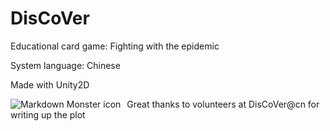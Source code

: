 # DisCoVer
Educational card game: Fighting with the epidemic

System language: Chinese

Made with Unity2D

<img src="https://drive.google.com/file/d/1HqrvRt33oneEmXBVPeJZKmCACqD4wheS/view"      alt="Markdown Monster icon"      style="float: left; margin-right: 10px;" />


Great thanks to volunteers at DisCoVer@cn for writing up the plot 

